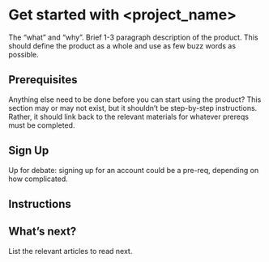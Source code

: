 # Get started with <project_name>

The “what” and “why”. Brief 1-3 paragraph description of the product. This should define the product as a whole and use as few buzz words as possible. 

## Prerequisites

Anything else need to be done before you can start using the product? This section may or may not exist, but it shouldn’t be step-by-step instructions. Rather, it should link back to the relevant materials for whatever prereqs must be completed.

## Sign Up

Up for debate: signing up for an account could be a pre-req, depending on how complicated.

## Instructions

## What’s next?

List the relevant articles to read next.
